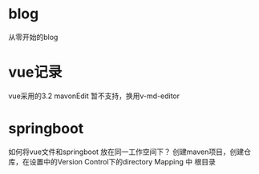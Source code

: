 # blog
从零开始的blog
# vue记录
vue采用的3.2 mavonEdit 暂不支持，换用v-md-editor
# springboot
如何将vue文件和springboot 放在同一工作空间下？
创建maven项目，创建仓库，在设置中的Version Control下的directory Mapping 中 根目录
